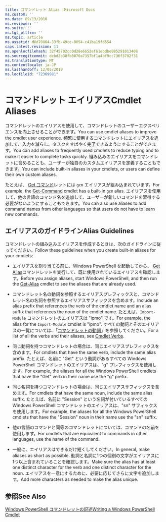 ```yaml
---
title: コマンドレット Alias |Microsoft Docs
ms.custom: ''
ms.date: 09/13/2016
ms.reviewer: ''
ms.suite: ''
ms.tgt_pltfrm: ''
ms.topic: article
ms.assetid: d0d70864-33fb-49ce-8054-c41ba19fd554
caps.latest.revision: 11
ms.openlocfilehash: 32f45702cc0d28e6652ef61ebdbe085291013408
ms.sourcegitcommit: debd2b38fb8070a7357bf1a4bf9cc736f3702f31
ms.translationtype: MT
ms.contentlocale: ja-JP
ms.lasthandoff: 12/05/2019
ms.locfileid: "72369981"
---
```

# <a name="cmdlet-aliases"></a><span data-ttu-id="cb941-102">コマンドレット エイリアス</span><span class="sxs-lookup"><span data-stu-id="cb941-102">Cmdlet Aliases</span></span>

<span data-ttu-id="cb941-103">コマンドレットのエイリアスを使用して、コマンドレットのユーザーエクスペリエンスを向上させることができます。</span><span class="sxs-lookup"><span data-stu-id="cb941-103">You can use cmdlet aliases to improve the cmdlet user experience.</span></span> <span data-ttu-id="cb941-104">頻繁に使用するコマンドレットにエイリアスを追加して、入力を減らし、タスクをすばやく完了できるようにすることができます。</span><span class="sxs-lookup"><span data-stu-id="cb941-104">You can add aliases to frequently used cmdlets to reduce typing and to make it easier to complete tasks quickly.</span></span> <span data-ttu-id="cb941-105">組み込みのエイリアスをコマンドレットに含めることも、ユーザーが独自のカスタムエイリアスを定義することもできます。</span><span class="sxs-lookup"><span data-stu-id="cb941-105">You can include built-in aliases in your cmdlets, or users can define their own custom aliases.</span></span>

<span data-ttu-id="cb941-106">たとえば、 [Get コマンド](/powershell/module/microsoft.powershell.core/get-command)レットには `gcm` エイリアスが組み込まれています。</span><span class="sxs-lookup"><span data-stu-id="cb941-106">For example, the [Get-Command](/powershell/module/microsoft.powershell.core/get-command) cmdlet has a built-in `gcm` alias.</span></span> <span data-ttu-id="cb941-107">エイリアスを使用して、他の言語のコマンド名を追加して、ユーザーが新しいコマンドを習得する必要がないようにすることもできます。</span><span class="sxs-lookup"><span data-stu-id="cb941-107">You can also use aliases to add command names from other languages so that users do not have to learn new commands.</span></span>

## <a name="alias-guidelines"></a><span data-ttu-id="cb941-108">エイリアスのガイドライン</span><span class="sxs-lookup"><span data-stu-id="cb941-108">Alias Guidelines</span></span>

<span data-ttu-id="cb941-109">コマンドレットの組み込みエイリアスを作成するときは、次のガイドラインに従ってください。</span><span class="sxs-lookup"><span data-stu-id="cb941-109">Follow these guidelines when you create built-in aliases for your cmdlets:</span></span>

- <span data-ttu-id="cb941-110">エイリアスを割り当てる前に、Windows PowerShell を起動してから、 [Get Alias](/powershell/module/Microsoft.PowerShell.Utility/Get-Alias)コマンドレットを実行して、既に使用されているエイリアスを確認します。</span><span class="sxs-lookup"><span data-stu-id="cb941-110">Before you assign aliases, start Windows PowerShell, and then run the [Get-Alias](/powershell/module/Microsoft.PowerShell.Utility/Get-Alias) cmdlet to see the aliases that are already used.</span></span>

- <span data-ttu-id="cb941-111">コマンドレット名の動詞を参照するエイリアスプレフィックスと、コマンドレット名の名詞を参照するエイリアスサフィックスを含めます。</span><span class="sxs-lookup"><span data-stu-id="cb941-111">Include an alias prefix that references the verb of the cmdlet name and an alias suffix that references the noun of the cmdlet name.</span></span> <span data-ttu-id="cb941-112">たとえば、`Import-Module` コマンドレットのエイリアスは "ipmo" です。</span><span class="sxs-lookup"><span data-stu-id="cb941-112">For example, the alias for the `Import-Module` cmdlet is "ipmo".</span></span> <span data-ttu-id="cb941-113">すべての動詞とそのエイリアスの一覧については、「[コマンドレットの動詞](./approved-verbs-for-windows-powershell-commands.md)」を参照してください。</span><span class="sxs-lookup"><span data-stu-id="cb941-113">For a list of all the verbs and their aliases, see [Cmdlet Verbs](./approved-verbs-for-windows-powershell-commands.md).</span></span>

- <span data-ttu-id="cb941-114">同じ動詞を持つコマンドレットの場合は、同じエイリアスプレフィックスを含めます。</span><span class="sxs-lookup"><span data-stu-id="cb941-114">For cmdlets that have the same verb, include the same alias prefix.</span></span> <span data-ttu-id="cb941-115">たとえば、名前に "Get" という動詞があるすべての Windows PowerShell コマンドレットのエイリアスは、"g" プレフィックスを使用します。</span><span class="sxs-lookup"><span data-stu-id="cb941-115">For example, the aliases for all the Windows PowerShell cmdlets that have the "Get" verb in their name use the "g" prefix.</span></span>

- <span data-ttu-id="cb941-116">同じ名詞を持つコマンドレットの場合は、同じエイリアスサフィックスを含めます。</span><span class="sxs-lookup"><span data-stu-id="cb941-116">For cmdlets that have the same noun, include the same alias suffix.</span></span> <span data-ttu-id="cb941-117">たとえば、名前に "Session" という名詞が付いているすべての Windows PowerShell コマンドレットのエイリアスは、"sn" サフィックスを使用します。</span><span class="sxs-lookup"><span data-stu-id="cb941-117">For example, the aliases for all the Windows PowerShell cmdlets that have the "Session" noun in their name use the "sn" suffix.</span></span>

- <span data-ttu-id="cb941-118">他の言語のコマンドと同等のコマンドレットについては、コマンドの名前を使用します。</span><span class="sxs-lookup"><span data-stu-id="cb941-118">For cmdlets that are equivalent to commands in other languages, use the name of the command.</span></span>

- <span data-ttu-id="cb941-119">一般に、エイリアスはできるだけ短くしてください。</span><span class="sxs-lookup"><span data-stu-id="cb941-119">In general, make aliases as short as possible.</span></span> <span data-ttu-id="cb941-120">動詞と名詞に1つの個別の文字がエイリアスに1つ以上含まれていることを確認します。</span><span class="sxs-lookup"><span data-stu-id="cb941-120">Make sure the alias has at least one distinct character for the verb and one distinct character for the noun.</span></span> <span data-ttu-id="cb941-121">エイリアスを一意にするために、必要に応じてさらに文字を追加します。</span><span class="sxs-lookup"><span data-stu-id="cb941-121">Add more characters as needed to make the alias unique.</span></span>

## <a name="see-also"></a><span data-ttu-id="cb941-122">参照</span><span class="sxs-lookup"><span data-stu-id="cb941-122">See Also</span></span>

[<span data-ttu-id="cb941-123">Windows PowerShell コマンドレットの記述</span><span class="sxs-lookup"><span data-stu-id="cb941-123">Writing a Windows PowerShell Cmdlet</span></span>](./writing-a-windows-powershell-cmdlet.md)
